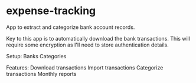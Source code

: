 # expense-tracking
App to extract and categorize bank account records.

Key to this app is to automatically download the bank transactions.  This will require some encryption as I'll need to store authentication details.

Setup:
Banks
Categories

Features:
Download transactions
Import transactions
Categorize transactions
Monthly reports
